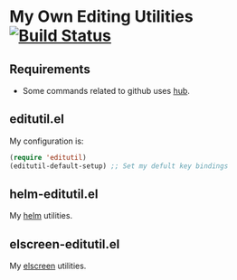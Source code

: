 # My Own Editing Utilities [![Build Status](https://travis-ci.org/syohex/emacs-editutil.svg)](https://travis-ci.org/syohex/emacs-editutil)

## Requirements

- Some commands related to github uses [hub](https://github.com/github/hub).


## editutil.el

My configuration is:

```lisp
(require 'editutil)
(editutil-default-setup) ;; Set my defult key bindings
```

## helm-editutil.el

My [helm](https://github.com/emacs-helm/helm) utilities.

## elscreen-editutil.el

My [elscreen](https://github.com/knu/elscreen) utilities.
